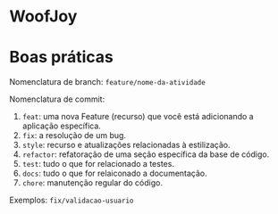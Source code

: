 # WoofJoy

# Boas práticas 
Nomenclatura de branch: 
`feature/nome-da-atividade`

Nomenclatura de commit: 
 
1. `feat`: uma nova Feature (recurso) que você está adicionando a aplicação específica.
2. `fix`: a resolução de um bug.
3. `style`: recurso e atualizações relacionadas à estilização.
4. `refactor`: refatoração de uma seção específica da base de código.
5. `test`: tudo o que for relacionado a testes.
6. `docs`: tudo o que for relaiconado a documentação.
7. `chore`: manutenção regular do código.

Exemplos:
`fix/validacao-usuario`
